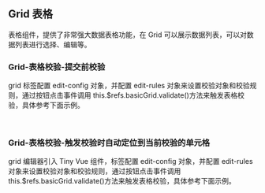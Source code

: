<div class="demo-header">
<p class="overviewicon">
  <span class="wapi-list-form"/>
</p>

## Grid 表格

<nova-uxlink widget-name="Grid"></nova-uxlink>

表格组件，提供了非常强大数据表格功能，在 Grid 可以展示数据列表，可以对数据列表进行选择、编辑等。
</div>

### Grid-表格校验-提交前校验

grid 标签配置 edit-config 对象，并配置 edit-rules 对象来设置校验对象和校验规则，通过按钮点击事件调用 this.\$refs.basicGrid.validate()方法来触发表格校验，具体参考下面示例。

<nova-demo-view link="grid/grid_Example/gridValid/before-submit-validation"></nova-demo-view>

<br>

### Grid-表格校验-触发校验时自动定位到当前校验的单元格

grid 编辑器引入 Tiny Vue 组件，标签配置 edit-config 对象，并配置 edit-rules 对象来设置校验对象和校验规则，通过按钮点击事件调用 this.\$refs.basicGrid.validate()方法来触发表格校验，具体参考下面示例。

<nova-demo-view link="grid/grid_Example/gridValid/validation-scroll-to-col"></nova-demo-view>

<br>
